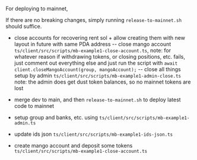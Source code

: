 For deploying to mainnet,

If there are no breaking changes, simply running `release-to-mainnet.sh` should suffice.

- close accounts for recovering rent sol + allow creating them with new layout in future with same PDA address
  -- close mango account `ts/client/src/scripts/mb-example1-close-account.ts`,
  note: for whatever reason if withdrawing tokens, or closing positions, etc. fails, just comment out everything else and just run the script with
  `await client.closeMangoAccount(group, mangoAccount);`
  -- close all things setup by admin `ts/client/src/scripts/mb-example1-admin-close.ts`
  note: the admin does get dust token balances, so no mainnet tokens are lost

- merge dev to main, and then `release-to-mainnet.sh` to deploy latest code to mainnet
- setup group and banks, etc. using `ts/client/src/scripts/mb-example1-admin.ts`
- update ids json `ts/client/src/scripts/mb-example1-ids-json.ts`
- create mango account and deposit some tokens `ts/client/src/scripts/mb-example1-close-account.ts`
